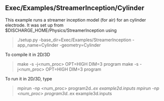 ## Exec/Examples/StreamerInception/Cylinder

This example runs a streamer inception model (for air) for an cylinder electrode. 
It was set up from $DISCHARGE_HOME/Physics/StreamerInception using

> ./setup.py -base_dir=Exec/Examples/StreamerInception -app_name=Cylinder -geometry=Cylinder

To compile it in 2D/3D

> make -s -j<num_proc> OPT=HIGH DIM=3 program
> make -s -j<num_proc> OPT=HIGH DIM=3 program

To run it in 2D/3D, type

> mpirun -np <num_proc> program2d.*.ex example2d.inputs
> mpirun -np <num_proc> program3d.*.ex example3d.inputs
